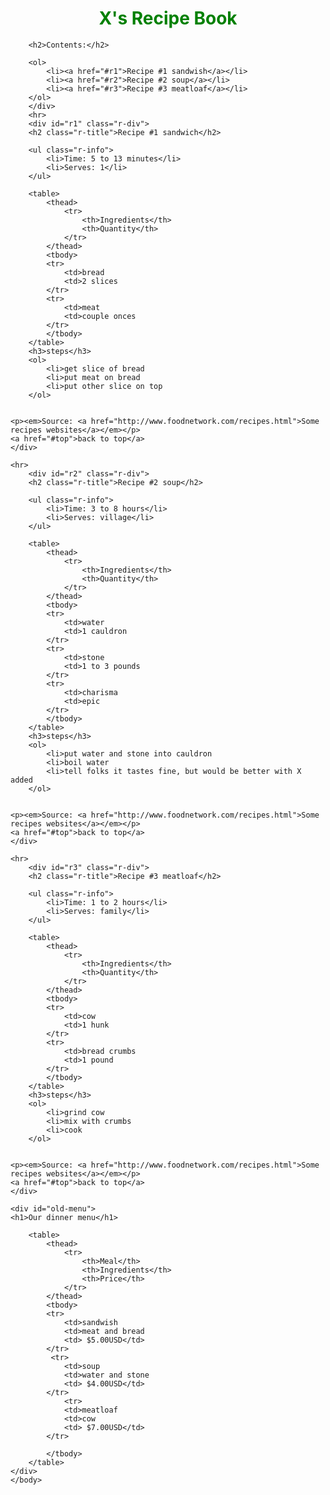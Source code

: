 <!DOCTYPE html>
<html lang="en">
    <head>
        <title>Project: Recipe book</title>
        <meta charset="utf-8">
        <style>
        #top h1 {
            color:green;
            text-align:center;
        }
        .r-div thead {
            font-size:x-large;
        }
        div.r-div h2.r-title {
            color:red;
            text-align:center;
        }
        .r-div h3 {
            text-align:center;
        }
        div.r-div ul.r-info {
            float:right;
            color:purple;
        }
        #old-menu {
            display:none;
        }
        </style>
    </head>
    <body>
       <div id="top" class="toc">
        <h1>X's Recipe Book</h1>
        
        <h2>Contents:</h2>
        
        <ol>
            <li><a href="#r1">Recipe #1 sandwish</a></li>
            <li><a href="#r2">Recipe #2 soup</a></li>
            <li><a href="#r3">Recipe #3 meatloaf</a></li>
        </ol>
        </div>
        <hr>
        <div id="r1" class="r-div">
        <h2 class="r-title">Recipe #1 sandwich</h2>
        
        <ul class="r-info">
            <li>Time: 5 to 13 minutes</li>
            <li>Serves: 1</li>
        </ul>
        
        <table>
            <thead>
                <tr>
                    <th>Ingredients</th>
                    <th>Quantity</th>
                </tr>
            </thead>
            <tbody>
            <tr>
                <td>bread
                <td>2 slices
            </tr>
            <tr>
                <td>meat
                <td>couple onces
            </tr>
            </tbody>
        </table>
        <h3>steps</h3>
        <ol>
            <li>get slice of bread
            <li>put meat on bread
            <li>put other slice on top
        </ol>
        
        
    <p><em>Source: <a href="http://www.foodnetwork.com/recipes.html">Some recipes websites</a></em></p>
    <a href="#top">back to top</a>
    </div>
    
    <hr>
        <div id="r2" class="r-div">
        <h2 class="r-title">Recipe #2 soup</h2>
        
        <ul class="r-info">
            <li>Time: 3 to 8 hours</li>
            <li>Serves: village</li>
        </ul>
        
        <table>
            <thead>
                <tr>
                    <th>Ingredients</th>
                    <th>Quantity</th>
                </tr>
            </thead>
            <tbody>
            <tr>
                <td>water
                <td>1 cauldron
            </tr>
            <tr>
                <td>stone
                <td>1 to 3 pounds
            </tr>
            <tr>
                <td>charisma
                <td>epic
            </tr>
            </tbody>
        </table>
        <h3>steps</h3>
        <ol>
            <li>put water and stone into cauldron
            <li>boil water
            <li>tell folks it tastes fine, but would be better with X added
        </ol>
        
        
    <p><em>Source: <a href="http://www.foodnetwork.com/recipes.html">Some recipes websites</a></em></p>
    <a href="#top">back to top</a>
    </div>
    
    <hr>
        <div id="r3" class="r-div">
        <h2 class="r-title">Recipe #3 meatloaf</h2>
        
        <ul class="r-info">
            <li>Time: 1 to 2 hours</li>
            <li>Serves: family</li>
        </ul>
        
        <table>
            <thead>
                <tr>
                    <th>Ingredients</th>
                    <th>Quantity</th>
                </tr>
            </thead>
            <tbody>
            <tr>
                <td>cow
                <td>1 hunk
            </tr>
            <tr>
                <td>bread crumbs
                <td>1 pound
            </tr>
            </tbody>
        </table>
        <h3>steps</h3>
        <ol>
            <li>grind cow
            <li>mix with crumbs
            <li>cook
        </ol>
        
        
    <p><em>Source: <a href="http://www.foodnetwork.com/recipes.html">Some recipes websites</a></em></p>
    <a href="#top">back to top</a>
    </div>
    
    <div id="old-menu">
    <h1>Our dinner menu</h1>

        <table>
            <thead>
                <tr>
                    <th>Meal</th>
                    <th>Ingredients</th>
                    <th>Price</th>
                </tr>
            </thead>
            <tbody>
            <tr>
                <td>sandwish
                <td>meat and bread
                <td> $5.00USD</td>
            </tr>
             <tr>
                <td>soup
                <td>water and stone
                <td> $4.00USD</td>
            </tr>
                <tr>
                <td>meatloaf
                <td>cow
                <td> $7.00USD</td>
            </tr>
                   
            </tbody>
        </table>
    </div>
    </body>
    
</html>
<!--
Contains at least three recipes.
Has three internal links in the table of contents that correctly jump to the specified recipe below.
Has a list for each recipe.
Has a table with at least 2 rows for each recipe.
Has steps described in paragraphs and/or lists.
Uses at least 2 CSS element selectors.
Uses at least 1 CSS id or class selector. -->
